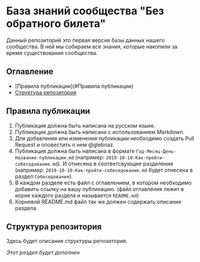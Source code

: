 # База знаний сообщества "Без обратного билета"

Данный репозиторий это первая версия базы данных нашего сообщества. В ней мы собираем все знания, которые накопили за время существования сообщества.


## Оглавление

- [Правила публикации](#Правила публикации)
- [Структура репозитория](#Структура-репозитория)

## Правила публикации

1. Публикация должна быть написана на русском языке.
2. Публикация должна быть написана с использованием Markdown.
3. Для добавления или изменения публикации необходимо создать Pull Request и оповестить о нем @glebnaz.
4. Публикация должна быть написана в формате `Год-Месяц-День-Название-публикации.md` (например: `2019-10-10-Как-пройти-собеседование.md`). И отнесена в соответсвующее разделение (например: `2019-10-10-Как-пройти-собеседование.md` будет отнесена в раздел `Собеседования`).
5. В каждом разделе есть файл с оглавлением, в котором необходимо добавить ссылку на вашу публикацию. (файл оглавления лежит в корне каждого раздела и называется `README.md`)
6. Корневой README.md файл так же должен содержать описание раздела. 

## Структура репозитория

Здесь будет описание структуры репозитория.

*Этот раздел будет дополнен*
